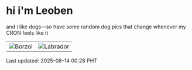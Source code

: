 # hi i'm Leoben

and i like dogs—so have some random dog pics that change whenever my CRON feels like it

|  |  |
|--------|----------|
| ![Borzoi](https://random-dog-vercel.vercel.app/api/random-borzoi?v=1755102531) | ![Labrador](https://random-dog-vercel.vercel.app/api/random-labrador?v=1755102531) |

Last updated: 2025-08-14 00:28 PHT
